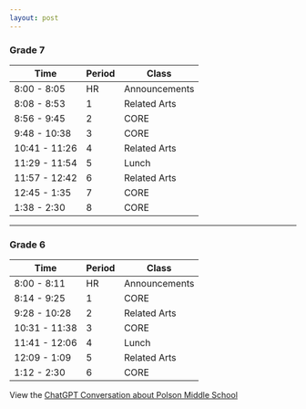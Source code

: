 ```yaml
---
layout: post
---
```

### Grade 7

| Time | Period | Class |
| --- | --- | --- |
| 8:00 - 8:05 | HR | Announcements |
| 8:08 - 8:53 | 1 | Related Arts |
| 8:56 - 9:45 | 2 | CORE |
| 9:48 - 10:38 | 3 | CORE |
| 10:41 - 11:26 | 4 | Related Arts |
| 11:29 - 11:54 | 5 | Lunch |
| 11:57 - 12:42 | 6 | Related Arts |
| 12:45 - 1:35 | 7 | CORE |
| 1:38 - 2:30 | 8 | CORE |

---

### Grade 6

| Time | Period | Class |
| --- | --- | --- |
| 8:00 - 8:11 | HR | Announcements |
| 8:14 - 9:25 | 1 | CORE |
| 9:28 - 10:28 | 2 | Related Arts |
| 10:31 - 11:38 | 3 | CORE |
| 11:41 - 12:06 | 4 | Lunch |
| 12:09 - 1:09 | 5 | Related Arts |
| 1:12 - 2:30 | 6 | CORE |

View the [ChatGPT Conversation about Polson Middle School](https://www.dropbox.com/scl/fi/njjz0u88wvyv5osgh45b0/ChatGPT-Conversation-about-Polson-Middle-School.pdf?rlkey=usdddf8s8rmd99hwlzvnorl2e&dl=0)
